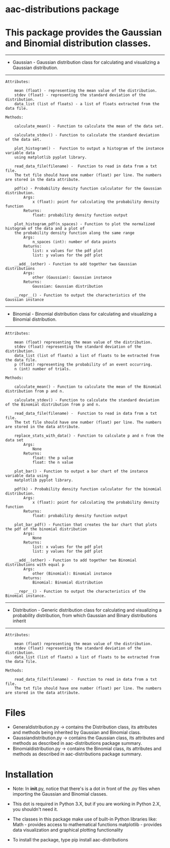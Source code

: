# aac-distributions package

# This package provides the Gaussian and Binomial distribution classes.

-------------------------------------------------------------------------------------------------
* Gaussian - Gaussian distribution class for calculating and visualizing a Gaussian distribution.
-------------------------------------------------------------------------------------------------

    Attributes:

		mean (float) - representing the mean value of the distribution.
		stdev (float) - representing the standard deviation of the distribution.
		data_list (list of floats) - a list of floats extracted from the data file.
                
    Methods:
		
        calculate_mean() - Function to calculate the mean of the data set.
        
		calculate_stdev() - Function to calculate the standard deviation of the data set.
        
		plot_histogram() -  Function to output a histogram of the instance variable data 
        using matplotlib pyplot library.
        
		read_data_file(filename) -  Function to read in data from a txt file. 
        The txt file should have one number (float) per line. The numbers are stored in the data attribute. 
        
		pdf(x) - Probability density function calculator for the Gaussian distribution.
			Args:
				x (float): point for calculating the probability density function
			Returns:
				float: probability density function output
                
		plot_histogram_pdf(n_spaces) - Function to plot the normalized histogram of the data and a plot of 
        the probability density function along the same range
			Args:
				n_spaces (int): number of data points 
			Returns:
				list: x values for the pdf plot
				list: y values for the pdf plot
                
		__add__(other) - Function to add together two Gaussian distributions
            Args:
                other (Gaussian): Gaussian instance
            Returns:
                Gaussian: Gaussian distribution
            
 		__repr__() - Function to output the characteristics of the Gaussian instance
                          
-------------------------------------------------------------------------------------------------
* Binomial - Binomial distribution class for calculating and visualizing a Binomial distribution.
-------------------------------------------------------------------------------------------------

    Attributes:
  
		mean (float) representing the mean value of the distribution.
		stdev (float) representing the standard deviation of the distribution.
		data_list (list of floats) a list of floats to be extracted from the data file.
		p (float) representing the probability of an event occurring.
		n (int) number of trials.
        
    Methods:
    
		calculate_mean() - Function to calculate the mean of the Binomial distribution from p and n.
        
		calculate_stdev() - Function to calculate the standard deviation of the Binomial distribution from p and n.
        
		read_data_file(filename) -  Function to read in data from a txt file. 
        The txt file should have one number (float) per line. The numbers are stored in the data attribute.
        
		replace_stats_with_data() - Function to calculate p and n from the data set
            Args: 
                None
            Returns: 
                float: the p value
                float: the n value
            
		plot_bar() - Function to output a bar chart of the instance variable data using 
        matplotlib pyplot library.
        
		pdf(k) - Probability density function calculator for the binomial distribution.
            Args:
                x (float): point for calculating the probability density function
            Returns:
                float: probability density function output
            
		plot_bar_pdf() - Function that creates the bar chart that plots the pdf of the binomial distribution
            Args:
                None 
            Returns:
                list: x values for the pdf plot
                list: y values for the pdf plot 
            
		__add__(other) - Function to add together two Binomial distributions with equal p
            Args:
                other (Binomial): Binomial instance            
            Returns:
                Binomial: Binomial distribution   
            
		__repr__() - Function to output the characteristics of the Binomial instance.
        
-------------------------------------------------------------------------------------------------------        
* Distribution - Generic distribution class for calculating and visualizing a probability distribution, 
  from which Gaussian and Binary distributions inherit
------------------------------------------------------------------------------------------------------- 

    Attributes:
  
		mean (float) representing the mean value of the distribution.
		stdev (float) representing the standard deviation of the distribution.
		data_list (list of floats) a list of floats to be extracted from the data file.

    Methods:
    
		read_data_file(filename) -  Function to read in data from a txt file. 
        The txt file should have one number (float) per line. The numbers are stored in the data attribute.
      
# Files

* Generaldistribution.py -> contains the Distribution class, its attributes and methods being inherited by Gaussian and Binomial class.
* Gaussiandistribution.py -> contains the Gaussian class, its attributes and methods as described in aac-distributions package summary.
* Binomialdistribution.py -> contains the Binomial class, its attributes and methods as described in aac-distributions package summary.

# Installation

* Note: In __init__.py, notice that there's is a dot in front of the .py files when importing the Gaussian and Binomial classes.
* This dot is required in Python 3.X, but if you are working in Python 2.X, you shouldn't need it.

* The classes in this package make use of built-in Python libraries like:
		Math - provides access to mathematical functions
		matplotlib - provides data visualization and graphical plotting functionality
        
* To install the package, type pip install aac-distributions

